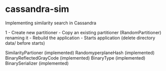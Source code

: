 # cassandra-sim
Implementing similarity search in Cassandra

1 - Create new partitioner
    - Copy an existing partitioner (RandomPartitioner) renaming it
    - Rebuild the application
    - Starts application (delete directory data/ before starts)

SimilarityPartioner (implemented)
  RandomyperplaneHash (implemented)
  BinaryReflectedGrayCode (implemented)
  BinaryType (implemented)
    BinarySerializer (implemented)

